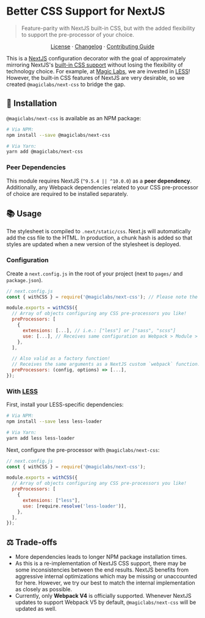 # Better CSS Support for NextJS

> Feature-parity with NextJS built-in CSS, but with the added flexibility to support the pre-processor of your choice.

<p align="center">
  <a href="./LICENSE">License</a> ·
  <a href="./CHANGELOG.md">Changelog</a> ·
  <a href="./CONTRIBUTING.md">Contributing Guide</a>
</p>

This is a [NextJS](https://nextjs.org) configuration decorator with the goal of approximately mirroring NextJS's [built-in CSS support](https://nextjs.org/docs/basic-features/built-in-css-support) without losing the flexibility of technology choice. For example, at [Magic Labs](https://magic.link), we are invested in [LESS](http://lesscss.org)! However, the built-in CSS features of NextJS are very desirable, so we created `@magiclabs/next-css` to bridge the gap.

## 🔗 Installation

`@magiclabs/next-css` is available as an NPM package:

```bash
# Via NPM:
npm install --save @magiclabs/next-css

# Via Yarn:
yarn add @magiclabs/next-css
```

### Peer Dependencies

This module requires NextJS (`^9.5.4 || ^10.0.0`) as a **peer dependency**. Additionally, any Webpack dependencies related to your CSS pre-processor of choice are required to be installed separately.

## 📚 Usage

The stylesheet is compiled to `.next/static/css`. Next.js will automatically add the css file to the HTML. In production, a chunk hash is added so that styles are updated when a new version of the stylesheet is deployed.

### Configuration

Create a `next.config.js` in the root of your project (next to `pages/` and `package.json`).

```js
// next.config.js
const { withCSS } = require('@magiclabs/next-css'); // Please note the named export!

module.exports = withCSS({
  // Array of objects configuring any CSS pre-processors you like!
  preProcessors: [
    {
      extensions: [...], // i.e.: ["less"] or ["sass", "scss"]
      use: [...], // Receives same configuration as Webpack > Module > Rule > Use
    },
  ],

  // Also valid as a factory function!
  // Receives the same arguments as a NextJS custom `webpack` function.
  preProcessors: (config, options) => [...],
});
```

### With [LESS](http://lesscss.org)

First, install your LESS-specific dependencies:

```bash
# Via NPM:
npm install --save less less-loader

# Via Yarn:
yarn add less less-loader
```

Next, configure the pre-processor with `@magiclabs/next-css`:

```js
// next.config.js
const { withCSS } = require('@magiclabs/next-css');

module.exports = withCSS({
  // Array of objects configuring any CSS pre-processors you like!
  preProcessors: [
    {
      extensions: ["less"],
      use: [require.resolve('less-loader')],
    },
  ],
});
```

## ⚖️ Trade-offs

- More dependencies leads to longer NPM package installation times.
- As this is a re-implementation of NextJS CSS support, there may be some inconsistencies between the end results. NextJS benefits from aggressive internal optimizations which may be missing or unaccounted for here. However, we try our best to match the internal implementation as closely as possible.
- Currently, only **Webpack V4** is officially supported. Whenever NextJS updates to support Webpack V5 by default, `@magiclabs/next-css` will be updated as well.
